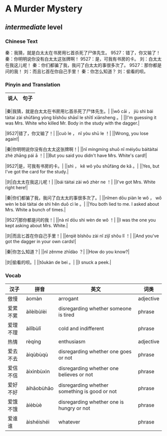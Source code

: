 # A Murder Mystery
## *intermediate* level

### Chinese Text
秦：我猜，就是白太太在书房用匕首杀死了尸体先生。
9527：错了，你又输了！
秦：你明明说你没有白太太这张牌啊！
9527：是，可我有书房的卡。
刘：白太太在我这儿呢！
秦：你们都骗了我，我问了白太太的事很多次了。
9527：那你都是问的我！
刘：而且匕首在你自己手里！
秦：你怎么知道？
刘：偷看的呗。

### Pinyin and Translation
|说人|句子|
|----|----|

|秦|我猜，就是白太太在书房用匕首杀死了尸体先生。|
||wǒ cāi ， jiù shì bái tàitai zài shūfáng yòng bǐshǒu shāsǐ le shītǐ xiānsheng 。|
||I'm guessing it was Mrs. White who killed Mr. Body in the study with the dagger.|

|9527|错了，你又输了！|
||cuò le ， nǐ yòu shū le ！|
||Wrong, you lose again!|

|秦|你明明说你没有白太太这张牌啊！|
||nǐ míngmíng shuō nǐ méiyǒu báitàitai zhè zhāng pái ā ！|
||But you said you didn't have Mrs. White's card!|

|9527|是，可我有书房的卡。|
||shì ， kě wǒ yǒu shūfáng de kǎ 。|
||Yes, but I've got the card for the study.|

|刘|白太太在我这儿呢！|
||bái tàitai zài wǒ zhèr ne ！|
||I've got Mrs. White right here!|

|秦|你们都骗了我，我问了白太太的事很多次了。|
||nǐmen dōu piàn le wǒ ， wǒ wèn le bái tàitai de shì hěn duō cì le 。|
||You both lied to me. I asked about Mrs. White a bunch of times.|

|9527|那你都是问的我！|
||nà nǐ dōu shì wèn de wǒ ！|
||I was the one you kept asking about Mrs. White.|

|刘|而且匕首在你自己手里！|
||érqiě bǐshǒu zài nǐ zìjǐ shǒu lǐ ！|
||And you've got the dagger in your own cards!|

|秦|你怎么知道？|
||nǐ zěnme zhīdào ？|
||How do you know?|

|刘|偷看的呗。|
||tōukàn de bei 。|
||I snuck a peek.|
### Vocab
|汉子|拼音|英文|词类|
|----|----|----|----|
|傲慢|àomàn|arrogant|adjective|
|爱累不累|àilèibùlèi|disregarding whether someone is tired|phrase|
|爱理不理|àilǐbùlǐ|cold and indifferent|phrase|
|热情|rèqíng|enthusiasm|adjective|
|爱去不去|àiqùbùqù|disregarding whether one goes or not|phrase|
|爱信不信|àixìnbùxìn|disregarding whether one believes or not|phrase|
|爱好不好|àihǎobùhǎo|disregarding whether something is good or not|phrase|
|爱饿不饿|àièbùè|disregarding whether one is hungry or not|phrase|
|爱谁谁|àishéishéi|whatever|phrase|